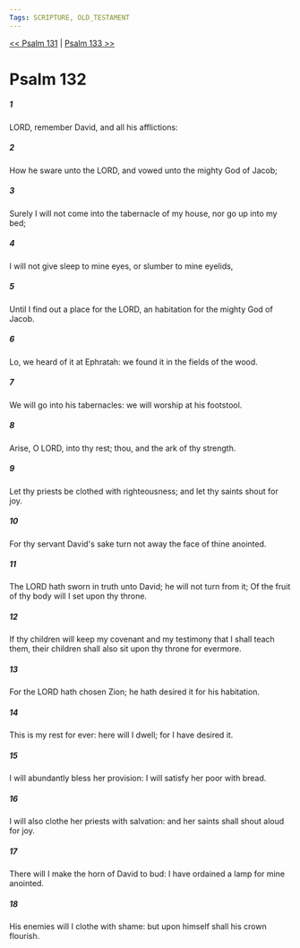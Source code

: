 ```yaml
---
Tags: SCRIPTURE, OLD_TESTAMENT
---
```


[<< Psalm 131](OLD_TESTAMENT/19_Psalms/Psalm_131.md) | [Psalm 133 >>](OLD_TESTAMENT/19_Psalms/Psalm_133.md)

# Psalm 132

##### 1
 LORD, remember David, and all his afflictions:
##### 2
 How he sware unto the LORD, and vowed unto the mighty God of Jacob;
##### 3
 Surely I will not come into the tabernacle of my house, nor go up into my bed;
##### 4
 I will not give sleep to mine eyes, or slumber to mine eyelids,
##### 5
 Until I find out a place for the LORD, an habitation for the mighty God of Jacob.
##### 6
 Lo, we heard of it at Ephratah: we found it in the fields of the wood.
##### 7
 We will go into his tabernacles: we will worship at his footstool.
##### 8
 Arise, O LORD, into thy rest; thou, and the ark of thy strength.
##### 9
 Let thy priests be clothed with righteousness; and let thy saints shout for joy.
##### 10
 For thy servant David's sake turn not away the face of thine anointed.
##### 11
 The LORD hath sworn in truth unto David; he will not turn from it; Of the fruit of thy body will I set upon thy throne.
##### 12
 If thy children will keep my covenant and my testimony that I shall teach them, their children shall also sit upon thy throne for evermore.
##### 13
 For the LORD hath chosen Zion; he hath desired it for his habitation.
##### 14
 This is my rest for ever: here will I dwell; for I have desired it.
##### 15
 I will abundantly bless her provision: I will satisfy her poor with bread.
##### 16
 I will also clothe her priests with salvation: and her saints shall shout aloud for joy.
##### 17
 There will I make the horn of David to bud: I have ordained a lamp for mine anointed.
##### 18
 His enemies will I clothe with shame: but upon himself shall his crown flourish.
